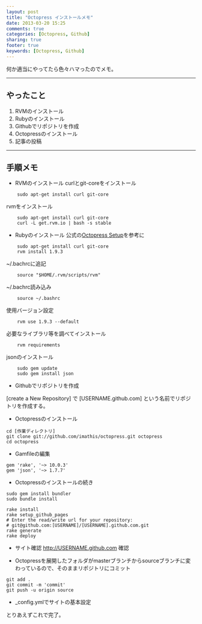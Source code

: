 ```yaml
---
layout: post
title: "Octopress インストールメモ"
date: 2013-03-20 15:25
comments: true
categories: [Octopress, Github]
sharing: true
footer: true
keywords: [Octopress, Github]
---
```

何か適当にやってたら色々ハマったのでメモ。

----
## やったこと
1. RVMのインストール
2. Rubyのインストール
3. Githubでリポジトリを作成
4. Octopressのインストール
5. 記事の投稿

----
## 手順メモ
* RVMのインストール
  curlとgit-coreをインストール
```
    sudo apt-get install curl git-core
```
rvmをインストール
```
    sudo apt-get install curl git-core
    curl -L get.rvm.io | bash -s stable
```

* Rubyのインストール
  公式の[Octopress Setup](http://octopress.org/docs/setup/)を参考に
```
    sudo apt-get install curl git-core
    rvm install 1.9.3
```
~/.bachrcに追記
``` 
    source "$HOME/.rvm/scripts/rvm"
```
~/.bachrc読み込み
```
    source ~/.bashrc
```
使用バージョン設定
```
    rvm use 1.9.3 --default
```
必要なライブラリ等を調べてインストール
```
    rvm requirements
```
jsonのインストール
```
    sudo gem update
    sudo gem install json
```

* Githubでリポジトリを作成


[create a New Repository] で [USERNAME.github.com] という名前でリポジトリを作成する。

* Octopressのインストール

```
cd [作業ディレクトリ]
git clone git://github.com/imathis/octopress.git octopress
cd octopress
```
* Gamfileの編集
```
gem 'rake', '~> 10.0.3'
gem 'json', '~> 1.7.7'
```

* Octopressのインストールの続き
```
sudo gem install bundler
sudo bundle install
 
rake install
rake setup_github_pages
# Enter the read/write url for your repository:
# git@github.com:[USERNAME]/[USERNAME].github.com.git
rake generate
rake deploy
```
* サイト確認
  http://USERNAME.github.com 確認

* Octopressを展開したフォルダがmasterブランチからsourceブランチに変わっているので、そのままリポジトリにコミット
```
git add .
git commit -m 'commit'
git push -u origin source
```
* _config.ymlでサイトの基本設定

とりあえずこれで完了。




